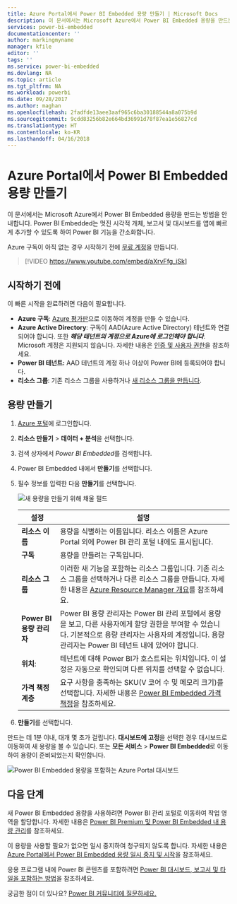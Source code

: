 ```yaml
---
title: Azure Portal에서 Power BI Embedded 용량 만들기 | Microsoft Docs
description: 이 문서에서는 Microsoft Azure에서 Power BI Embedded 용량을 만드는 방법을 안내합니다.
services: power-bi-embedded
documentationcenter: ''
author: markingmyname
manager: kfile
editor: ''
tags: ''
ms.service: power-bi-embedded
ms.devlang: NA
ms.topic: article
ms.tgt_pltfrm: NA
ms.workload: powerbi
ms.date: 09/28/2017
ms.author: maghan
ms.openlocfilehash: 2fadfde13aee3aaf965c6ba30188544a8a075b9d
ms.sourcegitcommit: 9cdd83256b82e664bd36991d78f87ea1e56827cd
ms.translationtype: HT
ms.contentlocale: ko-KR
ms.lasthandoff: 04/16/2018
---
```

# <a name="create-power-bi-embedded-capacity-in-the-azure-portal"></a>Azure Portal에서 Power BI Embedded 용량 만들기

이 문서에서는 Microsoft Azure에서 Power BI Embedded 용량을 만드는 방법을 안내합니다. Power BI Embedded는 멋진 시각적 개체, 보고서 및 대시보드를 앱에 빠르게 추가할 수 있도록 하여 Power BI 기능을 간소화합니다.

Azure 구독이 아직 없는 경우 시작하기 전에 [무료 계정](https://azure.microsoft.com/free/)을 만듭니다.

> [!VIDEO https://www.youtube.com/embed/aXrvFfg_iSk]

## <a name="before-you-begin"></a>시작하기 전에

이 빠른 시작을 완료하려면 다음이 필요합니다.

* **Azure 구독**: [Azure 평가판](https://azure.microsoft.com/free/)으로 이동하여 계정을 만들 수 있습니다.
* **Azure Active Directory**: 구독이 AAD(Azure Active Directory) 테넌트와 연결되어야 합니다. 또한 ***해당 테넌트의 계정으로 Azure에 로그인해야 합니다***. Microsoft 계정은 지원되지 않습니다. 자세한 내용은 [인증 및 사용자 권한](../analysis-services/analysis-services-manage-users.md)을 참조하세요.
* **Power BI 테넌트:** AAD 테넌트의 계정 하나 이상이 Power BI에 등록되어야 합니다.
* **리소스 그룹**: 기존 리소스 그룹을 사용하거나 [새 리소스 그룹을 만듭니다](../azure-resource-manager/resource-group-overview.md).

## <a name="create-a-capacity"></a>용량 만들기

1. [Azure 포털](https://portal.azure.com/)에 로그인합니다.

2. **리소스 만들기** > **데이터 + 분석**을 선택합니다.

3. 검색 상자에서 *Power BI Embedded*를 검색합니다.

4. Power BI Embedded 내에서 **만들기**를 선택합니다.

5. 필수 정보를 입력한 다음 **만들기**를 선택합니다.

    ![새 용량을 만들기 위해 채울 필드](media/create-capacity/azure-portal-create-power-bi-embedded.png)

    |설정 |설명 |
    |---------|---------|
    |**리소스 이름**|용량을 식별하는 이름입니다. 리소스 이름은 Azure Portal 외에 Power BI 관리 포털 내에도 표시됩니다.|
    |**구독**|용량을 만들려는 구독입니다.|
    |**리소스 그룹**|이러한 새 기능을 포함하는 리소스 그룹입니다. 기존 리소스 그룹을 선택하거나 다른 리소스 그룹을 만듭니다. 자세한 내용은 [Azure Resource Manager 개요](../azure-resource-manager/resource-group-overview.md)를 참조하세요.|
    |**Power BI 용량 관리자**|Power BI 용량 관리자는 Power BI 관리 포털에서 용량을 보고, 다른 사용자에게 할당 권한을 부여할 수 있습니다. 기본적으로 용량 관리자는 사용자의 계정입니다. 용량 관리자는 Power BI 테넌트 내에 있어야 합니다.|
    |**위치**:|테넌트에 대해 Power BI가 호스트되는 위치입니다. 이 설정은 자동으로 확인되며 다른 위치를 선택할 수 없습니다.|
    |**가격 책정 계층**|요구 사항을 충족하는 SKU(V 코어 수 및 메모리 크기)를 선택합니다.  자세한 내용은 [Power BI Embedded 가격 책정](https://azure.microsoft.com/pricing/details/power-bi-embedded/)을 참조하세요.|

6. **만들기**를 선택합니다.

만드는 데 1분 이내, 대개 몇 초가 걸립니다. **대시보드에 고정**을 선택한 경우 대시보드로 이동하여 새 용량을 볼 수 있습니다. 또는 **모든 서비스** > **Power BI Embedded**로 이동하여 용량이 준비되었는지 확인합니다.

![Power BI Embedded 용량을 포함하는 Azure Portal 대시보드](media/create-capacity/azure-portal-dashboard.png)

## <a name="next-steps"></a>다음 단계

새 Power BI Embedded 용량을 사용하려면 Power BI 관리 포털로 이동하여 작업 영역을 할당합니다. 자세한 내용은 [Power BI Premium 및 Power BI Embedded 내 용량 관리](https://powerbi.microsoft.com/documentation/powerbi-admin-premium-manage/)를 참조하세요.

이 용량을 사용할 필요가 없으면 일시 중지하여 청구되지 않도록 합니다. 자세한 내용은 [Azure Portal에서 Power BI Embedded 용량 일시 중지 및 시작](pause-start.md)을 참조하세요.

응용 프로그램 내에 Power BI 콘텐츠를 포함하려면 [Power BI 대시보드, 보고서 및 타일을 포함하는 방법](https://powerbi.microsoft.com/documentation/powerbi-developer-embedding-content/)을 참조하세요.

궁금한 점이 더 있나요? [Power BI 커뮤니티에 질문하세요.](http://community.powerbi.com/)
